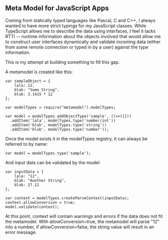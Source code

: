Meta Model for JavaScript Apps
----

Coming from statically typed languages like Pascal, C and C++, I always wanted to have
more strict typings for my JavaScript classes. While TypeScript allows me to describe
the data using interfaces, I feel it lacks RTTI -- runtime information about the objects
involved that would allow me to construct user interfaces dynamically and validate
incoming data (either from some remote connection or typed in by a user) against the
type information.

This is my attempt at building something to fill this gap.


A metamodel is created like this:

    var sampleObject = {
        lala: 12,
        blah: "Some String",
        blub: 3.1415 * 12
    };

    var modelTypes = require("metamodel").modelTypes;

    var model = modelTypes.addObjectType('sample', ()=>({}))
      .addItem('lala', modelTypes.type('number/int'))
      .addItem('blah', modelTypes.type('string'))
      .addItem('blub', modelTypes.type('number'));

Once the model exists it in the modelTypes registry, it can always be referred
to by name:

    var model = modelTypes.type('sample');
    
And input data can be validated by the model:

    var inputData = {
        lala: "12",
        blah: "Another String",
        blub: 27.12
    };
    
    var context = modelTypes.createParseContext(inputData);
    context.allowConversion = true;
    model.validate(context);
    
At this point, context will contain warnings and errors if the data does
not fit the metamodel. With allowConversion=true, the metamodel will
parse "12" into a number, if allowConversion=false, the string value will
result in an error message.
